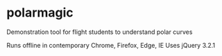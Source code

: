 # polarmagic

Demonstration tool for flight students to understand polar curves

Runs offline in contemporary Chrome, Firefox, Edge, IE
Uses jQuery 3.2.1
